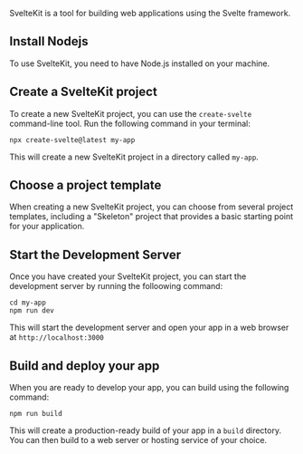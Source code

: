 
SvelteKit is a tool for building web applications using the Svelte framework. 

## Install Nodejs

To use SvelteKit, you need to have Node.js installed on your machine.

## Create a SvelteKit project

To create a new SvelteKit project, you can use the `create-svelte` command-line tool. Run the following command in your terminal:

```
npx create-svelte@latest my-app
```

This will create a new SvelteKit project in a directory called `my-app`.

## Choose a project template

When creating a new SvelteKit project, you can choose from several project templates, including a "Skeleton" project that provides a basic starting point for your application.

## Start the Development Server

Once you have created your SvelteKit project, you can start the development server by running the folloowing command:

```
cd my-app
npm run dev
```

This will start the development server and open your app in a web browser at `http://localhost:3000`

## Build and deploy your app

When you are ready to develop your app, you can build using the following command:

```
npm run build
```

This will create a production-ready build of your app in a `build` directory. You can then build to a web server or hosting service of your choice.






